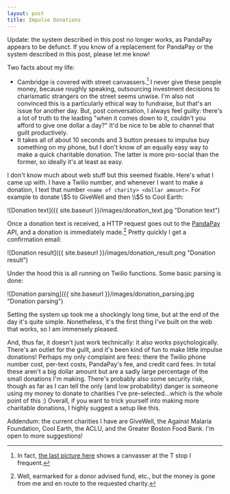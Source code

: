 ```yaml
---
layout: post
title: Impulse Donations
---
```


Update: the system described in this post no longer works, as PandaPay appears to be defunct. If you know of a replacement for PandaPay or the system described in this post, please let me know!

Two facts about my life:
- Cambridge is covered with street canvassers.[^1] I never give these people money, because roughly speaking, outsourcing investment decisions to charismatic strangers on the street seems unwise. I'm also not convinced this is a particularly ethical way to fundraise, but that's an issue for another day. But, post conversation, I always feel guilty: there's a lot of truth to the leading "when it comes down to it, couldn't you afford to give one dollar a day?" It'd be nice to be able to channel that guilt productively.
- It takes all of about 10 seconds and 3 button presses to impulse buy something on my phone, but I don't know of an equally easy way to make a quick charitable donation. The latter is more pro-social than the former, so ideally it's at least as easy.

I don't know much about web stuff but this seemed fixable. Here's what I came up with. I have a Twilio number, and whenever I want to make a donation, I text that number `<name of charity> <dollar amount>`. For example to donate \\$5 to GiveWell and then \\$5 to Cool Earth:

![Donation text]({{ site.baseurl }}/images/donation_text.jpg "Donation text")

Once a donation text is received, a HTTP request goes out to the [PandaPay](https://www.pandapay.io) API, and a donation is immediately made.[^2] Pretty quickly I get a confirmation email:

![Donation result]({{ site.baseurl }}/images/donation_result.png "Donation result")

Under the hood this is all running on Twilio functions. Some basic parsing is done:

![Donation parsing]({{ site.baseurl }}/images/donation_parsing.jpg "Donation parsing")

Setting the system up took me a shockingly long time, but at the end of the day it's quite simple. Nonetheless, it's the first thing I've built on the web that works, so I am immensely pleased.

And, thus far, it doesn't just work technically: it also works psychologically. There's an outlet for the guilt, and it's been kind of fun to make little impulse donations! Perhaps my only complaint are fees: there the Twilio phone number cost, per-text costs, PandaPay's fee, and credit card fees. In total these aren't a big dollar amount but are a sadly large percentage of the small donations I'm making. There's probably also some security risk, though as far as I can tell the only (and low probability) danger is someone using my money to donate to charities I've pre-selected...which is the whole point of this :) Overall, if you want to trick yourself into making more charitable donations, I highly suggest a setup like this.

Addendum: the current charities I have are GiveWell, the Against Malaria Foundation, Cool Earth, the ACLU, and the Greater Boston Food Bank. I'm open to more suggestions!


[^1]: In fact, [the last picture here](https://www.nature.org/membership-giving/donation/monthly-giving/fundraising-in-your-neighborhood/index.htm) shows a canvasser at the T stop I frequent.

[^2]: Well, earmarked for a donor advised fund, etc., but the money is gone from me and en route to the requested charity.
